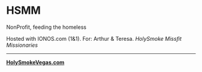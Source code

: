 # HSMM
NonProfit, feeding the homeless

Hosted with IONOS.com (1&1).
For: Arthur & Teresa.
*HolySmoke Missfit Missionaries*

***
**[HolySmokeVegas.com](HolySmokeVegas.com)**
